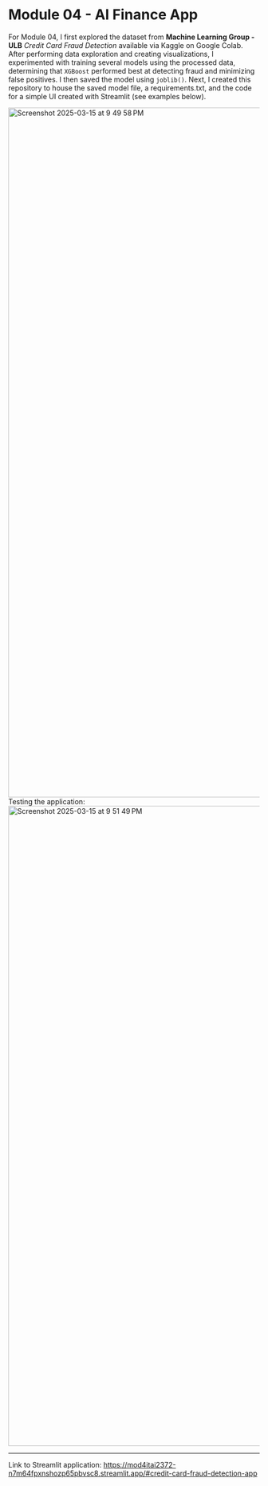 # Module 04 - AI Finance App

For Module 04, I first explored the dataset from **Machine Learning Group - ULB** *Credit Card Fraud Detection* available via Kaggle on Google Colab. After performing data exploration and creating visualizations, I experimented with training several models using the processed data, determining that `XGBoost` performed best at detecting fraud and minimizing false positives. I then saved the model using `joblib()`. Next, I created this repository to house the saved model file, a requirements.txt, and the code for a simple UI created with Streamlit (see examples below).

<img width="1379" alt="Screenshot 2025-03-15 at 9 49 58 PM" src="https://github.com/user-attachments/assets/98afc363-ee1a-49d5-85a1-0c56be603efc" />
Testing the application: 
<img width="1280" alt="Screenshot 2025-03-15 at 9 51 49 PM" src="https://github.com/user-attachments/assets/6fd4c287-7571-46a5-9506-66bf656899b8" />

***

Link to Streamlit application:
https://mod4itai2372-n7m64fpxnshozp65pbvsc8.streamlit.app/#credit-card-fraud-detection-app
